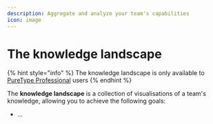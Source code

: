 ```yaml
---
description: Aggregate and analyze your team's capabilities
icon: image
---
```


# The knowledge landscape

{% hint style="info" %}
The knowledge landscape is only available to [PureType Professional](https://puretype.ai/#pricing) users
{% endhint %}

The **knowledge landscape** is a collection of visualisations of a team's knowledge, allowing you to achieve the following goals:

* ...
